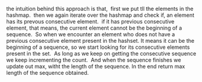 the intuition behind this approach is that,
​
first we put tll the elements in the hashmap.
​
then we again iterate over the hashmap and check if, an element has its prevous consecutive element.
​
if it has previous consecutive element, that means, the current element cannot be the beginning of a sequence.
​
So when we encounter an element who does not have a previous consecutive element present in the hashset. It means it can be the beginning of a sequence, so we start
looking for its consecutive elements present in the set.
​
As long as we keep on getting the consecutive sequence we keep incrementing the count.
​
And when the sequence finishes we update out max, witht the length of the sequence.
​
In the end return max length of the sequence obtained.